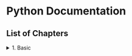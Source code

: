 # Python Documentation
## List of Chapters
<details>
<summary>1. Basic</summary>
<summary>2. Object Oriented Programming (OOP)</summary>
<summary>3. Data Structure</summary>
<summary>4. Algorithm</summary>
</details>